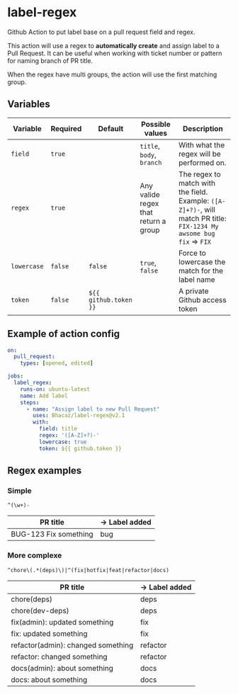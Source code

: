 # label-regex
Github Action to put label base on a pull request field and regex.

This action will use a regex to **automatically create** and assign label to a Pull Request.
It can be useful when working with ticket number or pattern for naming branch of PR title.

When the regex have multi groups, the action will use the first matching group.

## Variables

|Variable| Required | Default               | Possible values                      | Description                                                                                                          |
|---|----------|-----------------------|--------------------------------------|----------------------------------------------------------------------------------------------------------------------|
|`field`| `true`   |                       | `title`, `body`, `branch`            | With what the regex will be performed on.                                                                            |
|`regex`| `true`   |                       | Any valide regex that return a group | The regex to match with the field. Example: `([A-Z]+?)-`, will match PR title: `FIX-1234 My awsome bug fix` => `FIX` |
|`lowercase`| `false`  | `false`               | `true`, `false`                      | Force to lowercase the match for the label name                                                                      |
|`token`| `false`  | `${{ github.token }}` |                                      | A private Github access token                                                                                        |

## Example of action config

```yml
on:
  pull_request:
    types: [opened, edited]

jobs:
  label_regex:
    runs-on: ubuntu-latest
    name: Add label
    steps:
      - name: "Assign label to new Pull Request"
        uses: Bhacaz/label-regex@v2.1
        with:
          field: title
          regex: '([A-Z]+?)-'
          lowercase: true
          token: ${{ github.token }}
```

## Regex examples

### Simple

```regex
^(\w+)-
```

| PR title                    | -> Label added |
|------------------------------------|-------------|
| BUG-123 Fix something              | bug         |


### More complexe

```regex
^chore\(.*(deps)\)|^(fix|hotfix|feat|refactor|docs)
```

| PR title                    | -> Label added |
|------------------------------------|-------------|
| chore(deps)                        | deps        |
| chore(dev-deps)                    | deps        |
| fix(admin): updated something      | fix         |
| fix: updated something             | fix         |
| refactor(admin): changed something | refactor    |
| refactor: changed something        | refactor    |
| docs(admin): about something       | docs        |
| docs: about something              | docs        |
